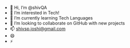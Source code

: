 - 👋 Hi, I’m @shivQA
- 👀 I’m interested in Tech!
- 🌱 I’m currently learning Tech Languages
- 💞️ I’m looking to collaborate on GitHub with new projects 
- 📫 shivsp.joshi@gmail.com
- 😄 
- ⚡ 
<!---
shivQA/shivQA is a ✨ special ✨ repository because its `README.md` (this file) appears on your GitHub profile.
You can click the Preview link to take a look at your changes.
--->
